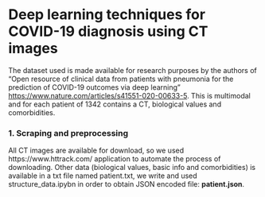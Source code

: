 # Deep learning techniques for COVID-19 diagnosis using CT images

The dataset used is made available for research purposes by the authors of “Open resource of clinical data from patients with pneumonia for the prediction of COVID-19 outcomes via deep learning” https://www.nature.com/articles/s41551-020-00633-5. This is multimodal and for each patient of 1342 contains a CT, biological values and comorbidities.

<h3>1. Scraping and preprocessing</h3>
All CT images are available for download, so we used https://www.httrack.com/ application to automate the process of downloading. Other data (biological values, basic info and comorbidities) is available in a txt file named patient.txt, we write and used structure_data.ipybn in order to obtain JSON encoded file: <b>patient.json</b>.
